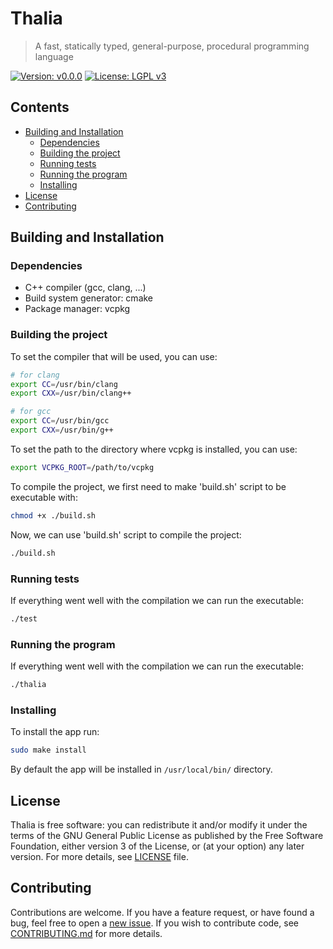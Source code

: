 # Thalia
> A fast, statically typed, general-purpose, procedural programming language

[![Version: v0.0.0](https://img.shields.io/badge/version-v0.0.0-red)](https://vstan02.github.io/thalia)
[![License: LGPL v3](https://img.shields.io/badge/License-LGPL%20v3-blue.svg)](http://www.gnu.org/licenses/lgpl-3.0)

## Contents
- [Building and Installation](#building-and-installation)
  - [Dependencies](#dependencies)
  - [Building the project](#building-the-project)
  - [Running tests](#running-tests)
  - [Running the program](#running-the-program)
  - [Installing](#installing)
- [License](#license)
- [Contributing](#contributing)

## Building and Installation

### Dependencies
- C++ compiler (gcc, clang, ...)
- Build system generator: cmake
- Package manager: vcpkg 

### Building the project
To set the compiler that will be used, you can use:
```sh
# for clang
export CC=/usr/bin/clang
export CXX=/usr/bin/clang++

# for gcc
export CC=/usr/bin/gcc
export CXX=/usr/bin/g++
```

To set the path to the directory where vcpkg is installed, you can use:
```sh
export VCPKG_ROOT=/path/to/vcpkg
```

To compile the project, we first need to make 'build.sh' script to be executable with:
```sh
chmod +x ./build.sh
```

Now, we can use 'build.sh' script to compile the project:
```sh
./build.sh
```

### Running tests
If everything went well with the compilation we can run the executable:
```sh
./test
```

### Running the program
If everything went well with the compilation we can run the executable:
```sh
./thalia
```

### Installing
To install the app run:
```sh
sudo make install
```
By default the app will be installed in `/usr/local/bin/` directory.

## License
Thalia is free software: you can redistribute it and/or modify it under the terms of the GNU General Public License as published by the Free Software Foundation, either version 3 of the License, or (at your option) any later version.
For more details, see [LICENSE](https://github.com/vstan02/thalia/blob/master/LICENSE) file.

## Contributing
Contributions are welcome.
If you have a feature request, or have found a bug, feel free to open a [new issue](https://github.com/vstan02/thalia/issues/new).
If you wish to contribute code, see [CONTRIBUTING.md](https://github.com/vstan02/thalia/blob/master/CONTRIBUTING.md) for more details.

